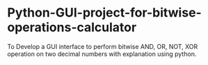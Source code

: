 # Python-GUI-project-for-bitwise-operations-calculator
To Develop a GUI interface to perform bitwise AND, OR, NOT, XOR operation on two decimal numbers with explanation using python.
